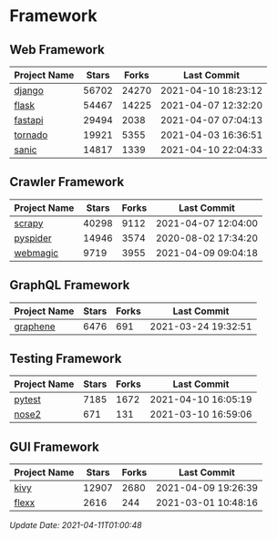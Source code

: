 # Framework

## Web Framework
| Project Name | Stars | Forks | Last Commit |
| ------------ | ----- | ----- | ----------- |
| [django](https://github.com/django/django) | 56702 | 24270 | 2021-04-10 18:23:12 |
| [flask](https://github.com/pallets/flask) | 54467 | 14225 | 2021-04-07 12:32:20 |
| [fastapi](https://github.com/tiangolo/fastapi) | 29494 | 2038 | 2021-04-07 07:04:13 |
| [tornado](https://github.com/tornadoweb/tornado) | 19921 | 5355 | 2021-04-03 16:36:51 |
| [sanic](https://github.com/sanic-org/sanic) | 14817 | 1339 | 2021-04-10 22:04:33 |

## Crawler Framework
| Project Name | Stars | Forks | Last Commit |
| ------------ | ----- | ----- | ----------- |
| [scrapy](https://github.com/scrapy/scrapy) | 40298 | 9112 | 2021-04-07 12:04:00 |
| [pyspider](https://github.com/binux/pyspider) | 14946 | 3574 | 2020-08-02 17:34:20 |
| [webmagic](https://github.com/code4craft/webmagic) | 9719 | 3955 | 2021-04-09 09:04:18 |

## GraphQL Framework
| Project Name | Stars | Forks | Last Commit |
| ------------ | ----- | ----- | ----------- |
| [graphene](https://github.com/graphql-python/graphene) | 6476 | 691 | 2021-03-24 19:32:51 |

## Testing Framework
| Project Name | Stars | Forks | Last Commit |
| ------------ | ----- | ----- | ----------- |
| [pytest](https://github.com/pytest-dev/pytest) | 7185 | 1672 | 2021-04-10 16:05:19 |
| [nose2](https://github.com/nose-devs/nose2) | 671 | 131 | 2021-03-10 16:59:06 |

## GUI Framework
| Project Name | Stars | Forks | Last Commit |
| ------------ | ----- | ----- | ----------- |
| [kivy](https://github.com/kivy/kivy) | 12907 | 2680 | 2021-04-09 19:26:39 |
| [flexx](https://github.com/flexxui/flexx) | 2616 | 244 | 2021-03-01 10:48:16 |

*Update Date: 2021-04-11T01:00:48*